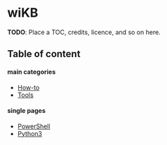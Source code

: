# wiKB

**TODO**: Place a TOC, credits, licence, and so on here.

## Table of content


#### main categories

* [How-to](howto/)
* [Tools](tools/)

#### single pages

* [PowerShell](powershell.md)
* [Python3](python3.md)

